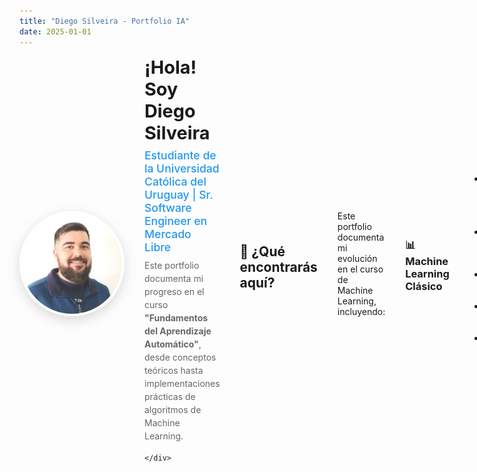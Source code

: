 ```yaml
---
title: "Diego Silveira - Portfolio IA"
date: 2025-01-01
---
```

<div style="display: flex; align-items: center; margin-bottom: 2rem; gap: 2rem;">
    <div style="flex-shrink: 0;">
        <img src="assets/foto_de_perfil.jpeg" alt="Diego Silveira" style="
            width: 160px; 
            height: 160px; 
            border-radius: 50%; 
            object-fit: cover; 
            object-position: center; 
            box-shadow: 0 6px 20px rgba(0,0,0,0.15);
            border: 4px solid #fff;
            display: block;
        ">
    </div>
    <div style="flex: 1;">
        <h2 style="margin: 0 0 0.5rem 0; font-size: 1.8rem;">¡Hola! Soy <strong>Diego Silveira</strong></h2>
        <p style="margin: 0 0 0.5rem 0; font-size: 1.1rem; color: #2196F3; font-weight: 500;">Estudiante de la Universidad Católica del Uruguay | Sr. Software Engineer en Mercado Libre</p>
        <p style="margin: 0 0 1rem 0; color: #666; line-height: 1.5;">Este portfolio documenta mi progreso en el curso <strong>"Fundamentos del Aprendizaje Automático"</strong>, desde conceptos teóricos hasta implementaciones prácticas de algoritmos de Machine Learning.</p>
        
    </div>
</div>

## 🎯 ¿Qué encontrarás aquí?

Este portfolio documenta mi evolución en el curso de Machine Learning, incluyendo:

### 📊 **Machine Learning Clásico**
- EDA del Titanic - Análisis exploratorio de datos
- Feature Engineering + Modelo Base
- Regresión Lineal y Logística
- Validación y Selección de Modelos
- Clustering y PCA

### 📊 **Deep Learning (a futuro)**
- MLP
- PyTorch Lightning
- Optimización y regularización

### 📊 **Computer Vision (a futuro)**
- CNN + transfer learning
- Data augmentation
- Detección de objetos
- Segmentación

### 📊 **NLP y LLMs (a futuro)**
- Tokenización
- Transformers
- Fine‑tuning/LoRA
- RAG
- asistentes

### 📊 **MLOps y Proyecto Final (a futuro)**
- MLflow
- Docker
- CI/CD
- Despliegue y defensa final

## 🎓 Filosofía de Aprendizaje

> *"En Machine Learning, la comprensión profunda de los fundamentos es más valiosa que conocer muchas técnicas superficialmente"*

Mi enfoque se centra en entender **el por qué** detrás de cada algoritmo, implementar desde fundamentos cuando es posible, y siempre validar resultados de manera rigurosa.

---

**Universidad Católica del Uruguay** | **Fundamentos del Aprendizaje Automático** | [LinkedIn](https://www.linkedin.com/in/diego-silveira-uy/)
